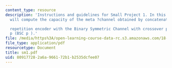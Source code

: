 ```yaml
---
content_type: resource
description: 'Instructions and guidelines for Small Project 1. In this project,we
  will compute the capacity of the meta ?channel obtained by concatenating a

  repetition encoder with the Binary Symmetric Channel with crossover probability
  p (BSC p ).'
file: /media/https%3A/open-learning-course-data-rc.s3.amazonaws.com/18-413-error-correcting-codes-laboratory-spring-2004/809177282a6a966172b1b2535dcfee07_sm1.pdf
file_type: application/pdf
resourcetype: Document
title: sm1.pdf
uid: 80917728-2a6a-9661-72b1-b2535dcfee07
---
```


